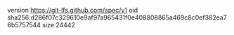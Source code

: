 version https://git-lfs.github.com/spec/v1
oid sha256:d286f07c329610e9af97a965431f0e408808865a469c8c0ef382ea76b5757544
size 24442
